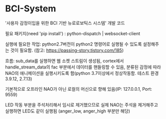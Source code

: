 # BCI-System
'사용자 감정이입을 위한 BCI 기반 뉴로로보틱스 시스템' 개발 코드

필요 패키지(need 'pip install') :
python-dispatch | websocket-client

실행에 필요한 작업:
python2.7버전이 python2 명령어로 실행될 수 있도록 설정해주는 것이 필요함.
(참고: https://passing-story.tistory.com/185)


흐름:
sub_data를 실행하면 웹 소켓 스트림이 생성됨,
cortex에서 handle_stream_data의 fac 부분에서 데이터를 핸들링할 수 있음,
분류된 감정에 따라 NAO의 애니메이션을 실행시키도록 함(python 3.7이상에서 정상작동함. 테스트 환경 3.9.12, 2.7.13)

기본적으로 오프라인 NAO가 아닌 로컬의 머신으로 향해 있음(IP: 127.0.0.1, Port: 9559)

LED 작동 부분을 주석처리해서 임시로 제거했으므로 실제 NAO는 주석을 제거해주고 실행하면 LED도 같이 실행됨
(anger_low, anger_high 부분만 해당)



